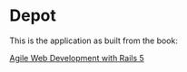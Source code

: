 # Depot 

This is the application as built from the book:

[Agile Web Development with Rails 5](https://pragprog.com/book/rails5/agile-web-development-with-rails-5)



